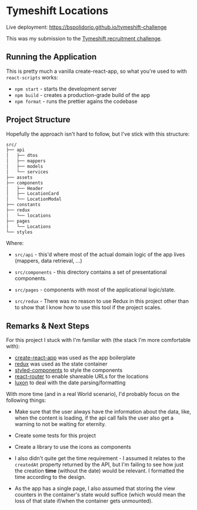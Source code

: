 # Tymeshift Locations

Live deployment: https://bspolidorio.github.io/tymeshift-challenge

This was my submission to the [Tymeshift recruitment challenge](https://github.com/Tymeshift/react-code-test).

## Running the Application

This is pretty much a vanilla create-react-app, so what you're used to with `react-scripts` works:

- `npm start` - starts the development server
- `npm build` - creates a production-grade build of the app
- `npm format` - runs the prettier agains the codebase

## Project Structure

Hopefully the approach isn't hard to follow, but I've stick with this structure:

```sh
src/
├── api
│   ├── dtos
│   ├── mappers
│   ├── models
│   └── services
├── assets
├── components
│   ├── Header
│   ├── LocationCard
│   └── LocationModal
├── constants
├── redux
│   └── locations
├── pages
│   └── Locations
└── styles
```

Where:

- `src/api` - this'd where most of the actual domain logic of the app lives (mappers, data retrieval, ...)

- `src/components` - this directory contains a set of presentational components.

- `src/pages` - components with most of the applicational logic/state.

- `src/redux` - There was no reason to use Redux in this project other than to show that I know how to use this tool if the project scales.

## Remarks & Next Steps

For this project I stuck with I'm familiar with (the stack I'm more comfortable with):

- [create-react-app](https://create-react-app.dev/) was used as the app boilerplate
- [redux](https://redux.js.org/) was used as the state container
- [styled-components](https://github.com/styled-components/styled-components) to style the components
- [react-router](https://github.com/ReactTraining/react-router) to enable shareable URLs for the locations
- [luxon](https://moment.github.io/luxon/) to deal with the date parsing/formatting

With more time (and in a real World scenario), I'd probably focus on the following things:

- Make sure that the user always have the information about the data, like, when the content is loading, if the api call fails the user also get a warning to not be waiting for eternity.

- Create some tests for this project

- Create a library to use the icons as components

- I also didn't quite get the time requirement - I assumed it relates to the `createdAt` property returned by the API, but I'm failing to see how just the creation **time** (without the date) would be relevant. I formatted the time according to the design.

- As the app has a single page, I also assumed that storing the view counters in the container's state would suffice (which would mean the loss of that state if/when the container gets unmounted).
